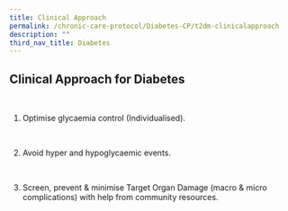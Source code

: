 ```yaml
---
title: Clinical Approach
permalink: /chronic-care-protocol/Diabetes-CP/t2dm-clinicalapproach
description: ""
third_nav_title: Diabetes
---
```

## Clinical Approach for Diabetes
<br>

1.  Optimise glycaemia control (Individualised). 

<br>

2.  Avoid hyper and hypoglycaemic events.

<br>

3. Screen, prevent & minimise Target Organ Damage (macro & micro complications) with help from community resources.